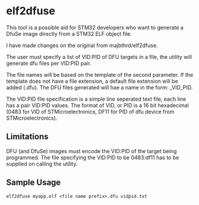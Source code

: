 elf2dfuse
=========

This tool is a possible aid for STM32 developers who want to generate a DfuSe image directly from a STM32 ELF object file.

I have made changes on the original from majbthrd/elf2dfuse.

The user must specify a list of VID:PID of DFU targets in a file, the utility will generate dfu files per VID:PID pair.

The file names will be based on the template of the second parameter. If the template does not have a file extension, a default file extension will be added (.dfu). The DFU files generated will hae a name in the form: <file name prefix>_VID_PID.<file extension>

The VID:PID file specification is a simple line seperated text file, each line has a pair VID:PID values. The format of VID, or PID is a 16 bit hexadecimal (0483 for VID of STMicroelectronics, DF11 for PID of dfu device from STMicroelectronics).

## Limitations

DFU (and DfuSe) images must encode the VID:PID of the target being programmed.  The file specifying the VID:PID to be 0483:df11 has to be supplied on calling the utility.

## Sample Usage

```
elf2dfuse myapp.elf <file name prefix>.dfu vidpid.txt
```

